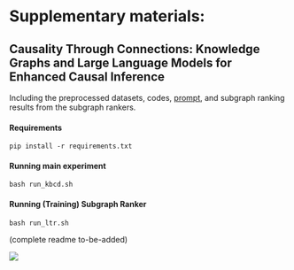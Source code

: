 # Supplementary materials: 
## Causality Through Connections: Knowledge Graphs and Large Language Models for Enhanced Causal Inference

Including the preprocessed datasets, codes, [prompt](src/zero_templatizer.py), and subgraph ranking results from the subgraph rankers.
<!-- including the [datasets](datasets/), [codes](src/), and an [subgraph ranking results](checkpoints) from the subgraph re-rankers. -->

#### Requirements
```pip install -r requirements.txt```

#### Running main experiment
`bash run_kbcd.sh`

#### Running (Training) Subgraph Ranker
`bash run_ltr.sh`

(complete readme to-be-added)

![](framework.png)
